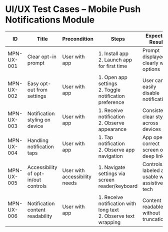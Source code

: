 # UI/UX Test Cases – Mobile Push Notifications Module

| ID          | Title                                       | Precondition                        | Steps                                                         | Expected Result                           | Actual Result | Status |
|-------------|---------------------------------------------|-------------------------------------|---------------------------------------------------------------|-------------------------------------------|---------------|--------|
| MPN-UX-001  | Clear opt-in prompt                          | User with app                        | 1. Install app <br> 2. Launch app for first time | Prompt displayed clearly with options |               |        |
| MPN-UX-002  | Easy opt-out from settings                   | User with app                        | 1. Open app settings <br> 2. Toggle notification preference | User can easily disable notifications |               |        |
| MPN-UX-003  | Notification styling on device               | User with app                        | 1. Receive notification <br> 2. Observe appearance | Consistent, clear styling across devices |               |        |
| MPN-UX-004  | Handling notification taps                   | User with app                        | 1. Tap notification <br> 2. Observe app navigation | App opens correct screen or deep link |               |        |
| MPN-UX-005  | Accessibility of opt-in/out controls         | User with accessibility needs        | 1. Navigate settings via screen reader/keyboard | Controls labeled and usable with assistive tech |               |        |
| MPN-UX-006  | Notification content readability             | User with app                        | 1. Receive notification with long text <br> 2. Observe text wrapping | Content readable without truncation |               |        |